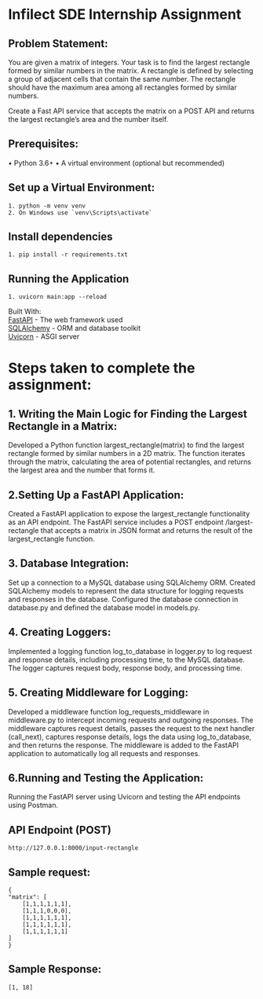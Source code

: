 # Infilect SDE Internship Assignment

## Problem Statement:
You are given a matrix of integers. Your task is to find the largest rectangle formed by similar
numbers in the matrix. A rectangle is defined by selecting a group of adjacent cells that contain
the same number. The rectangle should have the maximum area among all rectangles formed
by similar numbers.


Create a Fast API service that accepts the matrix on a POST API and returns the largest
rectangle’s area and the number itself.


## Prerequisites:

• Python 3.6+
• A virtual environment (optional but recommended)

## Set up a Virtual Environment:
    1. python -m venv venv
    2. On Windows use `venv\Scripts\activate`


## Install dependencies
    1. pip install -r requirements.txt


## Running the Application
    1. uvicorn main:app --reload
   

Built With: <br>
  <a href="https://fastapi.tiangolo.com/" target="_blank">FastAPI</a> - The web framework used <br>
  <a href="https://www.sqlalchemy.org/" target="_blank">SQLAlchemy</a> - ORM and database toolkit <br>
  <a href="https://www.uvicorn.org/" target="_blank">Uvicorn</a> - ASGI server <br>


# Steps taken to complete the assignment:

## 1. Writing the Main Logic for Finding the Largest Rectangle in a Matrix:

Developed a Python function largest_rectangle(matrix) to find the largest rectangle formed by similar numbers in a 2D matrix.
The function iterates through the matrix, calculating the area of potential rectangles, and returns the largest area and the number that forms it.


## 2.Setting Up a FastAPI Application:
Created a FastAPI application to expose the largest_rectangle functionality as an API endpoint.
The FastAPI service includes a POST endpoint /largest-rectangle that accepts a matrix in JSON format and returns the result of the largest_rectangle function.


## 3. Database Integration:
Set up a connection to a MySQL database using SQLAlchemy ORM.
Created SQLAlchemy models to represent the data structure for logging requests and responses in the database.
Configured the database connection in database.py and defined the database model in models.py.


## 4. Creating Loggers:

Implemented a logging function log_to_database in logger.py to log request and response details, including processing time, to the MySQL database.
The logger captures request body, response body, and processing time.

## 5. Creating Middleware for Logging:

Developed a middleware function log_requests_middleware in middleware.py to intercept incoming requests and outgoing responses.
The middleware captures request details, passes the request to the next handler (call_next), captures response details, logs the data using log_to_database, and then returns the response.
The middleware is added to the FastAPI application to automatically log all requests and responses.

## 6.Running and Testing the Application:
Running the FastAPI server using Uvicorn and testing the API endpoints using Postman.

## API Endpoint (POST)
    http://127.0.0.1:8000/input-rectangle


## Sample request:
    {
    "matrix": [
        [1,1,1,1,1,1],
        [1,1,1,0,0,0],
        [1,1,1,1,1,1],
        [1,1,1,1,1,1],
        [1,1,1,1,1,1]
    ]
    }  

## Sample Response:
    [1, 18]
     

